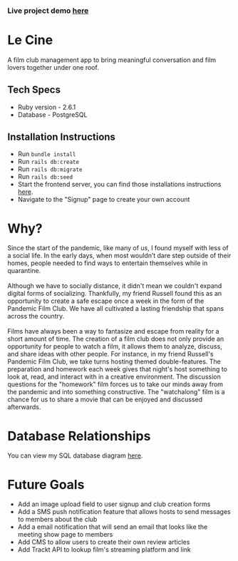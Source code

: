 <h3>Live project demo <a href="https://le-cine-frontend.herokuapp.com/" target="_blank" alt="Le Cine Demo">here</a></h3>

<h1>Le Cine</h1>
A film club management app to bring meaningful conversation and film lovers together under one roof.

<h2>Tech Specs</h2>

- Ruby version - 2.6.1
- Database - PostgreSQL

<h2>Installation Instructions</h2>

- Run `bundle install`
- Run `rails db:create`
- Run `rails db:migrate`
- Run `rails db:seed`
- Start the frontend server, you can find those installations instructions <a href="https://github.com/abeciana1/le-cine-frontend">here</a>.
- Navigate to the "Signup" page to create your own account

<h1 id="why">Why?</h1>
Since the start of the pandemic, like many of us, I found myself with less of a social life. In the early days, when most wouldn’t dare step outside of their homes, people needed to find ways to entertain themselves while in quarantine.
<br />
<br />
Although we have to socially distance, it didn't mean we couldn't expand digital forms of socializing. Thankfully, my friend Russell found this as an opportunity to create a safe escape once a week in the form of the Pandemic Film Club. We have all cultivated a lasting friendship that spans across the country.
<br />
<br />
Films have always been a way to fantasize and escape from reality for a short amount of time. The creation of a film club does not only provide an opportunity for people to watch a film, it allows them to analyze, discuss, and share ideas with other people. For instance, in my friend Russell's Pandemic Film Club, we take turns hosting themed double-features. The preparation and homework each week gives that night's host something to look at, read, and interact with in a creative environment. The discussion questions for the "homework" film forces us to take our minds away from the pandemic and into something constructive. The "watchalong" film is a chance for us to share a movie that can be enjoyed and discussed afterwards.


<h1 id="database">Database Relationships</h1>

You can view my SQL database diagram <a href="https://drawsql.app/alex-beciana/diagrams/film-club-core" alt="Le Cine Database Diagrams">here</a>.

<h1 id="future-goals">Future Goals</h1>

- Add an image upload field to user signup and club creation forms
- Add a SMS push notification feature that allows hosts to send messages to members about the club
- Add a email notification that will send an email that looks like the meeting show page to members
- Add CMS to allow users to create their own review articles
- Add Trackt API to lookup film's streaming platform and link
